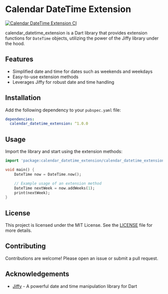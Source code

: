 # Calendar DateTime Extension

[![Calendar DateTime Extension CI](https://github.com/themobilecoder/calendar_datetime_extension/actions/workflows/dart.yml/badge.svg)](https://github.com/themobilecoder/calendar_datetime_extension/actions/workflows/dart.yml)

calendar_datetime_extension is a Dart library that provides extension functions for `DateTime` objects, utilizing the power of the Jiffy library under the hood.

## Features

- Simplified date and time for dates such as weekends and weekdays
- Easy-to-use extension methods
- Leverages Jiffy for robust date and time handling

## Installation

Add the following dependency to your `pubspec.yaml` file:

```yaml
dependencies:
  calendar_datetime_extension: ^1.0.0
```

## Usage

Import the library and start using the extension methods:

```dart
import 'package:calendar_datetime_extension/calendar_datetime_extension.dart';

void main() {
    DateTime now = DateTime.now();

    // Example usage of an extension method
    DateTime nextWeek = now.addWeeks(1);
    print(nextWeek);
}
```

## License

This project is licensed under the MIT License. See the [LICENSE](LICENSE) file for more details.

## Contributing

Contributions are welcome! Please open an issue or submit a pull request.

## Acknowledgements

- [Jiffy](https://pub.dev/packages/jiffy) - A powerful date and time manipulation library for Dart
